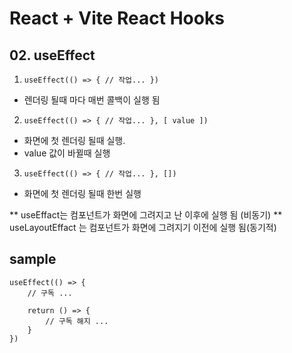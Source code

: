 # React + Vite React Hooks

## 02. useEffect

1. `useEffect(() => { // 작업... })`
- 렌더링 될때 마다 매번 콜백이 실행 됨
2. `useEffect(() => { // 작업... }, [ value ])`
- 화면에 첫 렌더링 될때 실행.
- value 값이 바뀔때 실행
3. `useEffect(() => { // 작업... }, [])`
- 화면에 첫 렌더링 될때 한번 실행

** useEffact는 컴포넌트가 화면에 그려지고 난 이후에 실행 됨 (비동기)
** useLayoutEffact 는 컴포넌트가 화면에 그려지기 이전에 실행 됨(동기적)

## sample
```
useEffect(() => {
    // 구독 ...

    return () => {
        // 구독 해지 ...
    }
})
```